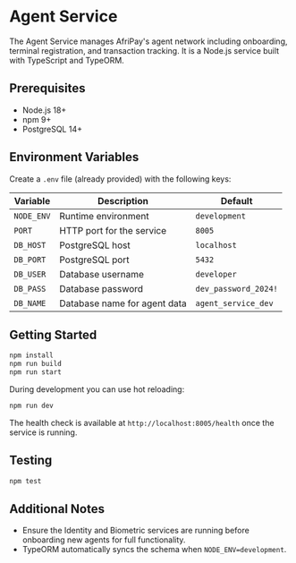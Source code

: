 # Agent Service

The Agent Service manages AfriPay's agent network including onboarding, terminal registration, and transaction tracking. It is a Node.js service built with TypeScript and TypeORM.

## Prerequisites

- Node.js 18+
- npm 9+
- PostgreSQL 14+

## Environment Variables

Create a `.env` file (already provided) with the following keys:

| Variable | Description | Default |
| --- | --- | --- |
| `NODE_ENV` | Runtime environment | `development` |
| `PORT` | HTTP port for the service | `8005` |
| `DB_HOST` | PostgreSQL host | `localhost` |
| `DB_PORT` | PostgreSQL port | `5432` |
| `DB_USER` | Database username | `developer` |
| `DB_PASS` | Database password | `dev_password_2024!` |
| `DB_NAME` | Database name for agent data | `agent_service_dev` |

## Getting Started

```bash
npm install
npm run build
npm run start
```

During development you can use hot reloading:

```bash
npm run dev
```

The health check is available at `http://localhost:8005/health` once the service is running.

## Testing

```bash
npm test
```

## Additional Notes

- Ensure the Identity and Biometric services are running before onboarding new agents for full functionality.
- TypeORM automatically syncs the schema when `NODE_ENV=development`.
